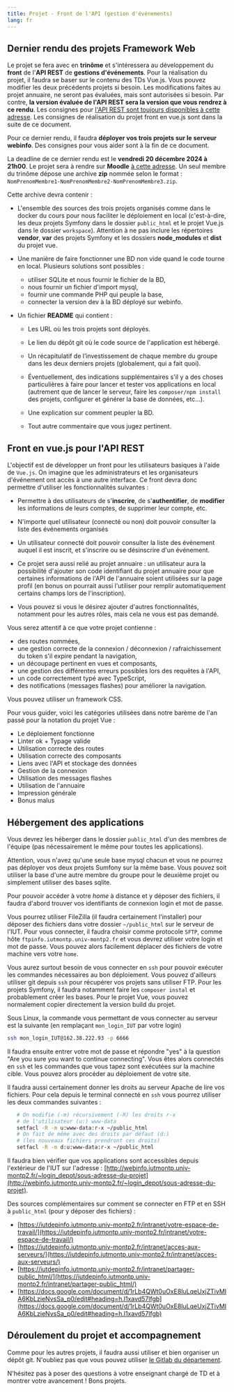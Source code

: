 ```yaml
---
title: Projet - Front de l'API (gestion d'événements)
lang: fr
---
```


## Dernier rendu des projets Framework Web

Le projet se fera avec en **trinôme** et s'intéressera au développement du **front** de l'**API REST** de **gestions d'événements**. Pour la réalisation du projet, il faudra se baser sur le contenu des TDs Vue.js. 
Vous pouvez modifier les deux précédents projets si besoin. 
Les modifications faites au projet annuaire, ne seront pas évaluées, mais sont autorisées si besoin. 
Par contre, **la version évaluée de l'API REST sera la version que vous rendrez à ce rendu**. Les consignes pour [l'API REST sont toujours disponibles à cette adresse](https://mgasquet.github.io/R5.A.05-ProgrammationAvancee-Web/tutorials/projet2). Les consignes de réalisation du projet front en vue.js sont dans la suite de ce document.

Pour ce dernier rendu, il faudra **déployer vos trois projets sur le serveur webinfo**. Des consignes pour vous aider sont à la fin de ce document.

La deadline de ce dernier rendu est le **vendredi 20 décembre 2024 à 21h00**.
Le projet sera à rendre sur **Moodle** [à cette adresse](https://moodle.umontpellier.fr/course/view.php?id=31511).
Un seul membre du trinôme dépose une archive **zip** nommée selon le format : `NomPrenomMembre1-NomPrenomMembre2-NomPrenomMembre3.zip`. 

Cette archive devra contenir :

* L'ensemble des sources des trois projets organisés comme dans le docker du cours pour nous faciliter le déploiement en local (c'est-à-dire, les deux projets Symfony dans le dossier `public_html` et le projet Vue.js dans le dossier `workspace`). Attention à ne pas inclure les répertoires **vendor**, **var** des projets Symfony et les dossiers **node_modules** et **dist** du projet vue.

* Une manière de faire fonctionner une BD non vide quand le code tourne en local. Plusieurs solutions sont possibles :
    * utiliser SQLite et nous fournir le fichier de la BD,
    * nous fournir un fichier d'import mysql,
    * fournir une commande PHP qui peuple la base,
    * connecter la version dev à la BD déployé sur webinfo.

* Un fichier **README** qui contient :

    * Les URL où les trois projets sont déployés.

    * Le lien du dépôt git où le code source de l'application est hébergé.

    * Un récapitulatif de l’investissement de chaque membre du groupe dans les deux derniers projets (globalement, qui a fait quoi).

    * Éventuellement, des indications supplémentaires s'il y a des choses particulières à faire pour lancer et tester vos applications en local (autrement que de lancer le serveur, faire les `composer/npm install` des projets, configurer et générer la base de données,  etc...).
    
    * Une explication sur comment peupler la BD. 

    * Tout autre commentaire que vous jugez pertinent.


## Front en vue.js pour l'API REST
L'objectif est de développer un front pour les utilisateurs basiques à l'aide de `Vue.js`. On imagine que les administrateurs et les organisateurs d'événement ont accès à une autre interface. Ce front devra donc permettre d'utiliser les fonctionnalités suivantes :

* Permettre à des utilisateurs de s'**inscrire**, de s'**authentifier**, de **modifier** les informations de leurs comptes, de supprimer leur compte, etc.

* N'importe quel utilisateur (connecté ou non) doit pouvoir consulter la liste des événements organisés

* Un utilisateur connecté doit pouvoir consulter la liste des événement auquel il est inscrit, et s'inscrire ou se désinscrire d'un événement. 

* Ce projet sera aussi relié au projet annuaire : un utilisateur aura la possibilité d'ajouter son code identifiant du projet annuaire pour que certaines informations de l'API de l'annuaire soient utilisées sur la page profil (en bonus on pourrait aussi l'utiliser pour remplir automatiquement certains champs lors de l'inscription).

* Vous pouvez si vous le désirez ajouter d'autres fonctionnalités, notamment pour les autres rôles, mais cela ne vous est pas demandé. 

Vous serez attentif à ce que votre projet contienne :
* des routes nommées,
* une gestion correcte de la connexion / déconnexion / rafraichissement du token s'il expire pendant la navigation,
* un découpage pertinent en vues et composants,
* une gestion des différentes erreurs possibles lors des requêtes à l'API,
* un code correctement typé avec TypeScript,
* des notifications (messages flashes) pour améliorer la navigation.

Vous pouvez utiliser un framework CSS.

Pour vous guider, voici les catégories utilisées dans notre barème de l'an passé pour la notation du projet Vue :
* Le déploiement fonctionne
* Linter ok + Typage valide
* Utilisation correcte des routes
* Utilisation correcte des composants
* Liens avec l'API et stockage des données
* Gestion de la connexion
* Utilisation des messages flashes
* Utilisation de l'annuaire
* Impression générale
* Bonus malus


## Hébergement des applications
 Vous devrez les héberger dans le dossier `public_html` d'un des membres de l'équipe (pas nécessairement le même pour toutes les applications).

 Attention, vous n'avez qu'une seule base mysql chacun et vous ne pourrez pas déployer vos deux projets Sumfony sur la même base. Vous pouvez soit utiliser la base d'une autre membre du groupe pour le deuxième projet ou simplement utiliser des bases sqlite.


Pour pouvoir accéder à votre *home* à distance et y déposer des fichiers, il faudra d'abord trouver vos identifiants de connexion login et mot de passe.

Vous pourrez utiliser FileZilla (il faudra certainement l'installer) pour déposer des fichiers dans votre dossier `~/public_html` sur le serveur de l'IUT. Pour vous connecter, il faudra choisir comme protocole `SFTP`, comme hôte `ftpinfo.iutmontp.univ-montp2.fr` et vous devrez utiliser votre login et mot de passe. Vous pouvez alors facilement déplacer des fichiers de votre machine vers votre `home`.


Vous aurez surtout besoin de vous connecter en `ssh` pour pouvoir exécuter les commandes nécessaires au bon déploiement. Vous pouvez d'ailleurs utiliser git depuis `ssh` pour récupérer vos projets sans utiliser FTP. Pour les projets Symfony, il faudra notamment faire les `composer instal` et probablement créer les bases. Pour le projet Vue, vous pouvez normalement copier directement la version build du projet.

Sous Linux, la commande vous permettant de vous connecter au serveur est la suivante (en remplaçant `mon_login_IUT` par votre login)

```sh
ssh mon_login_IUT@162.38.222.93 -p 6666
```

Il faudra ensuite entrer votre mot de passe et répondre "yes" à la question "Are you sure you want to continue connecting". Vous êtes alors connectés en `ssh` et les commandes que vous tapez sont exécutées sur la machine cible. Vous pouvez alors procéder au déploiement de votre site.


Il faudra aussi certainement donner les droits au serveur Apache de lire vos fichiers. Pour cela depuis le terminal connecté en `ssh` vous pourrez utiliser les deux commandes suivantes :

```sh
   # On modifie (-m) récursivement (-R) les droits r-x
   # de l'utilisateur (u:) www-data
   setfacl -R -m u:www-data:r-x ~/public_html
   # On fait de même avec des droits par défaut (d:)
   # (les nouveaux fichiers prendront ces droits)
   setfacl -R -m d:u:www-data:r-x ~/public_html
```

Il faudra bien vérifier que vos applications sont accessibles depuis l'extérieur de l'IUT sur l'adresse : [http://webinfo.iutmontp.univ-montp2.fr/~login_depot/sous-adresse-du-projet](http://webinfo.iutmontp.univ-montp2.fr/~login_depot/sous-adresse-du-projet).


Des sources complémentaires sur comment se connecter en FTP et en SSH à `public_html` (pour y déposer des fichiers) :

* [https://iutdepinfo.iutmontp.univ-montp2.fr/intranet/votre-espace-de-travail/](https://iutdepinfo.iutmontp.univ-montp2.fr/intranet/votre-espace-de-travail/)
* [https://iutdepinfo.iutmontp.univ-montp2.fr/intranet/acces-aux-serveurs/](https://iutdepinfo.iutmontp.univ-montp2.fr/intranet/acces-aux-serveurs/)
* [https://iutdepinfo.iutmontp.univ-montp2.fr/intranet/partager-public_html/](https://iutdepinfo.iutmontp.univ-montp2.fr/intranet/partager-public_html/)
* [https://docs.google.com/document/d/1rLb4QWt0uOxE8IuLqeUxjZTivMIA6KbLzieNvsSa_p0/edit#heading=h.l1xavd57lfgb](https://docs.google.com/document/d/1rLb4QWt0uOxE8IuLqeUxjZTivMIA6KbLzieNvsSa_p0/edit#heading=h.l1xavd57lfgb)


## Déroulement du projet et accompagnement

Comme pour les autres projets, il faudra aussi utiliser et bien organiser un dépôt git. N'oubliez pas que vous pouvez utiliser [le Gitlab du département](https://gitlabinfo.iutmontp.univ-montp2.fr).

N'hésitez pas à poser des questions à votre enseignant chargé de TD et à montrer votre avancement ! Bons projets.